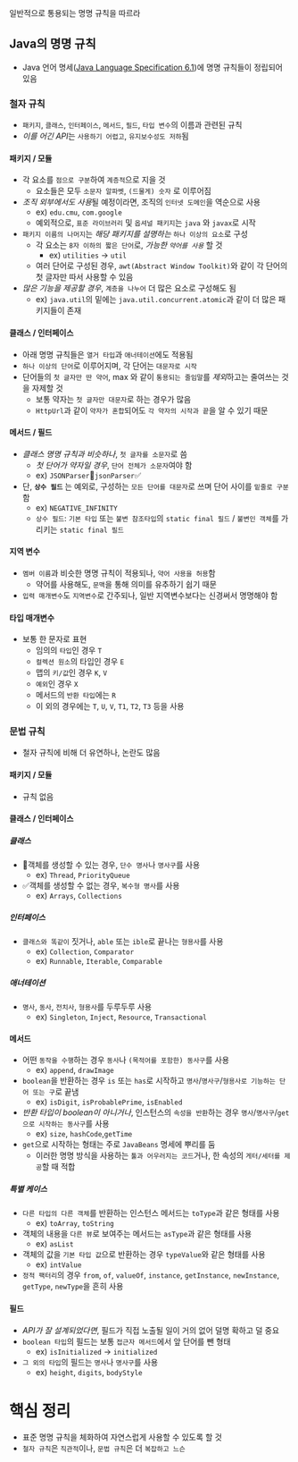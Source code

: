 일반적으로 통용되는 명명 규칙을 따르라
## Java의 명명 규칙
- Java 언어 명세([Java Language Specification 6.1](https://docs.oracle.com/javase/specs/jls/se7/html/jls-6.html#jls-6.1))에 명명 규칙들이 정립되어 있음
### 철자 규칙
- `패키지`, `클래스`, `인터페이스`, `메서드`, `필드`, `타입 변수`의 이름과 관련된 규칙
- *이를 어긴 API*는 `사용하기 어렵고`, `유지보수성도 저하`됨
#### 패키지 / 모듈
- 각 요소를 `점으로 구분`하여 `계층적`으로 지을 것
	- 요소들은 모두 `소문자 알파벳`, `(드물게) 숫자` 로 이루어짐
- *조직 외부에서도 사용*될 예정이라면, 조직의 `인터넷 도메인`을 역순으로 사용
	- ex) `edu.cmu`, `com.google`
	- 예외적으로, `표준 라이브러리` 및 `옵셔널 패키지`는 `java` 와 `javax`로 시작
- `패키지 이름의 나머지`는 *해당 패키지를 설명하는* `하나 이상의 요소`로 구성
	- 각 요소는 `8자 이하의 짧은 단어`로, *가능한 `약어를 사용`* 할 것
		- ex) `utilities` -> `util`
	- 여러 단어로 구성된 경우, `awt(Abstract Window Toolkit)`와 같이 각 단어의 첫 글자만 따서 사용할 수 있음
- *많은 기능을 제공할 경우*, `계층을 나누어` 더 많은 요소로 구성해도 됨
	- ex) `java.util`의 밑에는 `java.util.concurrent.atomic`과 같이 더 많은 패키지들이 존재
#### 클래스 / 인터페이스
- 아래 명명 규칙들은 `열거 타입`과 `애너테이션`에도 적용됨
- `하나 이상의 단어`로 이루어지며, 각 단어는 `대문자로 시작`
- 단어들의 `첫 글자만 딴 약어`, max 와 같이 `통용되는 줄임말`를 *제외*하고는 줄여쓰는 것을 자제할 것
	- 보통 약자는 `첫 글자만 대문자`로 하는 경우가 많음
	- `HttpUrl`과 같이 `약자가 혼합`되어도 `각 약자의 시작과 끝`을 알 수 있기 때문
#### 메서드 / 필드
- *클래스 명명 규칙과 비슷하나*, `첫 글자를 소문자`로 씀
	- *첫 단어가 약자일 경우*, `단어 전체가 소문자`여야 함
	- ex) `JSONParser`🚫`jsonParser`✅
- 단, **`상수 필드`** 는 예외로, 구성하는 `모든 단어를 대문자`로 쓰며 단어 사이를 `밑줄로 구분`함
	- ex) `NEGATIVE_INFINITY`
	- `상수 필드`: `기본 타입` 또는 `불변 참조타입`의 `static final 필드` / `불변인 객체`를 가리키는 `static final 필드`
#### 지역 변수
- `멤버 이름`과 비슷한 명명 규칙이 적용되나, `약어 사용을 허용`함
	- 약어를 사용해도, `문맥`을 통해 의미를 유추하기 쉽기 때문
- `입력 매개변수`도 `지역변수`로 간주되나, 일반 지역변수보다는 신경써서 명명해야 함
#### 타입 매개변수
- 보통 한 문자로 표현
	- 임의의 `타입`인 경우 `T`
	- `컬렉션 원소`의 타입인 경우 `E`
	- 맵의 `키/값`인 경우 `K`, `V`
	- `예외`인 경우 `X`
	- 메서드의 `반환 타입`에는 `R`
	- 이 외의 경우에는 `T`, `U`, `V`, `T1`, `T2`, `T3` 등을 사용
### 문법 규칙
- 철자 규칙에 비해 더 유연하나, 논란도 많음
#### 패키지 / 모듈
- 규칙 없음
#### 클래스 / 인터페이스
##### 클래스
- 🚫객체를 생성할 수 있는 경우, `단수 명사`나 `명사구`를 사용
	- ex) `Thread`, `PriorityQueue`
- ✅객체를 생성할 수 없는 경우, `복수형 명사`를 사용
	- ex) `Arrays`, `Collections`
##### 인터페이스
- `클래스와 똑같이` 짓거나, `able` 또는 `ible`로 끝나는 `형용사`를 사용
	- ex) `Collection`, `Comparator`
	- ex) `Runnable`, `Iterable`, `Comparable`
##### 애너테이션
- `명사`, `동사`, `전치사`, `형용사`를 두루두루 사용
	- ex) `Singleton`, `Inject`, `Resource`, `Transactional` 
#### 메서드
- 어떤 `동작을 수행`하는 경우 `동사`나 `(목적어를 포함한) 동사구`를 사용
	- ex) `append`, `drawImage`
- `boolean`을 반환하는 경우 `is` 또는 `has`로 시작하고 `명사`/`명사구`/`형용사로 기능하는 단어 또는 구`로 끝냄
	- ex) `isDigit`, `isProbablePrime`, `isEnabled`
- *반환 타입이 boolean이 아니거나*, 인스턴스의 `속성을 반환`하는 경우 `명사`/`명사구`/`get으로 시작하는 동사구`를 사용
	- ex) `size`, `hashCode`,`getTime`
- `get`으로 시작하는 형태는 주로 `JavaBeans` 명세에 뿌리를 둠
	- 이러한 명명 방식을 사용하는 `툴과 어우러지는 코드`거나, 한 속성의 `게터/세터를 제공`할 때 적합
##### 특별 케이스
- `다른 타입의 다른 객체`를 반환하는 인스턴스 메서드는 `toType`과 같은 형태를 사용
	- ex) `toArray`, `toString`
- 객체의 내용을 `다른 뷰`로 보여주는 메서드는 `asType`과 같은 형태를 사용
	- ex) `asList`
- 객체의 값을 `기본 타입 값`으로 반환하는 경우 `typeValue`와 같은 형태를 사용
	- ex) `intValue`
- `정적 팩터리`의 경우 `from`, `of`, `valueOf`, `instance`, `getInstance`, `newInstance`, `getType`, `newType`을 흔히 사용
#### 필드
- *API가 잘 설계되었다면*, 필드가 직접 노출될 일이 거의 없어 덜명 확하고 덜 중요
- `boolean 타입`의 필드는 보통 `접근자 메서드`에서 앞 단어를 뺀 형태
	- ex) `isInitialized` -> `initialized`
- `그 외의 타입`의 필드는 `명사`나 `명사구`를 사용
	- ex) `height`, `digits`, `bodyStyle`
# 핵심 정리
- 표준 명명 규칙을 체화하여 자연스럽게 사용할 수 있도록 할 것
- `철자 규칙`은 `직관적`이나, `문법 규칙`은 더 `복잡하고 느슨`